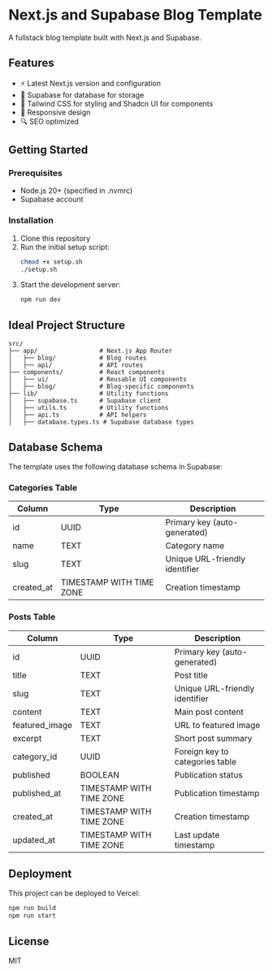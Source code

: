 # Next.js and Supabase Blog Template

A fullstack blog template built with Next.js and Supabase.

## Features

- ⚡️ Latest Next.js version and configuration
- 💾 Supabase for database for storage
- 🎨 Tailwind CSS for styling and Shadcn UI for components
- 📱 Responsive design
- 🔍 SEO optimized

## Getting Started

### Prerequisites

- Node.js 20+ (specified in .nvmrc)
- Supabase account

### Installation

1. Clone this repository
2. Run the initial setup script:
   ```bash
   chmod +x setup.sh
   ./setup.sh
   ```
3. Start the development server:
   ```bash
   npm run dev
   ```

## Ideal Project Structure

```
src/
├── app/                 # Next.js App Router
│   ├── blog/            # Blog routes
│   ├── api/             # API routes
├── components/          # React components
│   ├── ui/              # Reusable UI components
│   ├── blog/            # Blog-specific components
├── lib/                 # Utility functions
│   ├── supabase.ts      # Supabase client
│   ├── utils.ts         # Utility functions
│   ├── api.ts           # API helpers
│   ├── database.types.ts # Supabase database types
```

## Database Schema

The template uses the following database schema in Supabase:

### Categories Table

| Column     | Type                    | Description                    |
|------------|-------------------------|--------------------------------|
| id         | UUID                    | Primary key (auto-generated)   |
| name       | TEXT                    | Category name                  |
| slug       | TEXT                    | Unique URL-friendly identifier |
| created_at | TIMESTAMP WITH TIME ZONE| Creation timestamp             |

### Posts Table

| Column         | Type                    | Description                         |
|---------------|-------------------------|--------------------------------------|
| id            | UUID                    | Primary key (auto-generated)         |
| title         | TEXT                    | Post title                           |
| slug          | TEXT                    | Unique URL-friendly identifier       |
| content       | TEXT                    | Main post content                    |
| featured_image| TEXT                    | URL to featured image                |
| excerpt       | TEXT                    | Short post summary                   |
| category_id   | UUID                    | Foreign key to categories table      |
| published     | BOOLEAN                 | Publication status                   |
| published_at  | TIMESTAMP WITH TIME ZONE| Publication timestamp                |
| created_at    | TIMESTAMP WITH TIME ZONE| Creation timestamp                   |
| updated_at    | TIMESTAMP WITH TIME ZONE| Last update timestamp                |

## Deployment

This project can be deployed to Vercel:

```bash
npm run build
npm run start
```

## License

MIT
